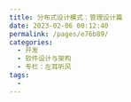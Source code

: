 ```yaml
---
title: 分布式设计模式：管理设计篇
date: 2023-02-06 00:12:40
permalink: /pages/e76b89/
categories:
  - 开发
  - 软件设计与架构
  - 专栏：左耳听风
tags:
  - 
---
```

